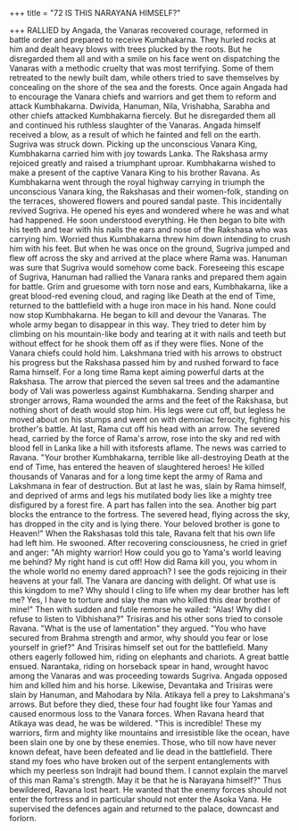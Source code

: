 +++
title = "72 IS THIS NARAYANA HIMSELF?"

+++
RALLIED by Angada, the Vanaras
recovered courage, reformed in battle
order
and
prepared
to
receive
Kumbhakarna. They hurled rocks at him
and dealt heavy blows with trees plucked
by the roots. But he disregarded them all
and with a smile on his face went on
dispatching the Vanaras with a methodic
cruelty that was most terrifying. Some of
them retreated to the newly built dam,
while others tried to save themselves by
concealing on the shore of the sea and the
forests.
Once again Angada had to encourage
the Vanara chiefs and warriors and get
them to reform and attack Kumbhakarna.
Dwivida, Hanuman, Nila, Vrishabha,
Sarabha and other chiefs attacked
Kumbhakarna fiercely. But he disregarded
them all and continued his ruthless
slaughter of the Vanaras. Angada himself
received a blow, as a result of which he
fainted and fell on the earth. Sugriva was
struck down. Picking up the unconscious
Vanara King, Kumbhakarna carried him
with joy towards Lanka. The Rakshasa
army rejoiced greatly and raised a
triumphant uproar. Kumbhakarna wished
to make a present of the captive Vanara
King to his brother Ravana.
As Kumbhakarna went through the
royal highway carrying in triumph the
unconscious Vanara king, the Rakshasas
and their women-folk, standing on the
terraces, showered flowers and poured
sandal paste. This incidentally revived
Sugriva. He opened his eyes and
wondered where he was and what had
happened.
He
soon
understood
everything.
He then began to bite with his teeth and
tear with his nails the ears and nose of the
Rakshasa who was carrying him. Worried
thus Kumbhakarna threw him down
intending to crush him with his feet. But
when he was once on the ground, Sugriva
jumped and flew off across the sky and
arrived at the place where Rama was.
Hanuman was sure that Sugriva would
somehow come back. Foreseeing this
escape of Sugriva, Hanuman had rallied
the Vanara ranks and prepared them again
for battle.
Grim and gruesome with torn nose and
ears, Kumbhakarna, like a great blood-red
evening cloud, and raging like Death at
the end of Time, returned to the battlefield
with a huge iron mace in his hand.
None could now stop Kumbhakarna.
He began to kill and devour the Vanaras.
The whole army began to disappear in this
way. They tried to deter him by climbing
on his mountain-like body and tearing at it
with nails and teeth but without effect for
he shook them off as if they were flies.
None of the Vanara chiefs could hold him.
Lakshmana tried with his arrows to
obstruct his progress but the Rakshasa
passed him by and rushed forward to face
Rama himself.
For a long time Rama kept aiming
powerful darts at the Rakshasa. The arrow
that pierced the seven sal trees and the
adamantine body of Vali was powerless
against Kumbhakarna.
Sending sharper and stronger arrows,
Rama wounded the arms and the feet of
the Rakshasa, but nothing short of death
would stop him. His legs were cut off, but
legless he moved about on his stumps and
went on with demoniac ferocity, fighting
his brother's battle.
At last, Rama cut off his head with an
arrow.
The severed head, carried by the force
of Rama's arrow, rose into the sky and red
with blood fell in Lanka like a hill with itsforests aflame. The news was carried to
Ravana.
"Your brother Kumbhakarna, terrible
like all-destroying Death at the end of
Time, has entered the heaven of
slaughtered heroes! He killed thousands of
Vanaras and for a long time kept the army
of Rama and Lakshmana in fear of
destruction. But at last he was, slain by
Rama himself, and deprived of arms and
legs his mutilated body lies like a mighty
tree disfigured by a forest fire. A part has
fallen into the sea. Another big part blocks
the entrance to the fortress. The severed
head, flying across the sky, has dropped in
the city and is lying there. Your beloved
brother is gone to Heaven!"
When the Rakshasas told this tale,
Ravana felt that his own life had left him.
He
swooned.
After
recovering
consciousness, he cried in grief and anger:
"Ah mighty warrior! How could you go to
Yama's world leaving me behind? My
right hand is cut off! How did Rama kill
you, you whom in the whole world no
enemy dared approach? I see the gods
rejoicing in their heavens at your fall. The
Vanara are dancing with delight. Of what
use is this kingdom to me? Why should I
cling to life when my dear brother has left
me? Yes, I have to torture and slay the
man who killed this dear brother of mine!"
Then with sudden and futile remorse he
wailed: "Alas! Why did I refuse to listen
to Vibhishana?"
Trisiras and his other sons tried to
console Ravana.
"What is the use of lamentation" they
argued. "You who have secured from
Brahma strength and armor, why should
you fear or lose yourself in grief?" And
Trisiras himself set out for the battlefield.
Many others eagerly followed him, riding
on elephants and chariots.
A great battle ensued. Narantaka,
riding on horseback spear in hand,
wrought havoc among the Vanaras and
was proceeding towards Sugriva. Angada
opposed him and killed him and his horse.
Likewise, Devantaka and Trisiras were
slain by Hanuman, and Mahodara by Nila.
Atikaya fell a prey to Lakshmana's
arrows. But before they died, these four
had fought like four Yamas and caused
enormous loss to the Vanara forces.
When Ravana heard that Atikaya was
dead, he was be wildered.
"This is incredible! These my warriors,
firm and mighty like mountains and
irresistible like the ocean, have been slain
one by one by these enemies. Those, who
till now have never known defeat, have
been defeated and lie dead in the
battlefield. There stand my foes who have
broken out of the serpent entanglements
with which my peerless son Indrajit had
bound them. I cannot explain the marvel
of this man Rama's strength. May it be
that he is Narayana himself?"
Thus bewildered, Ravana lost heart. He
wanted that the enemy forces should not
enter the fortress and in particular should
not enter the Asoka Vana. He supervised
the defences again and returned to the
palace, downcast and forlorn.
